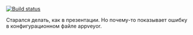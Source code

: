 [![Build status](https://ci.appveyor.com/api/projects/status/k0vgf66hkg0xu6ix?svg=true)](https://ci.appveyor.com/project/Pauleg7/ahj-workspace)

Старался делать, как в презентации. Но почему-то показывает ошибку в конфигурационном файле appveyor.